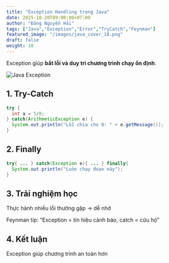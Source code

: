 ```yaml
---
title: "Exception Handling trong Java"
date: 2025-10-20T09:00:00+07:00
author: "Đăng Nguyễn Hải"
tags: ["Java","Exception","Error","TryCatch","Feynman"]
featured_image: "/images/java_cover_18.png"
draft: false
weight: 10
---
```


Exception giúp **bắt lỗi và duy trì chương trình chạy ổn định**.  <!--more-->

![Java Exception](/images/java_exception.png)

## 1. Try-Catch

```java
try {
  int a = 5/0;
} catch(ArithmeticException e) {
  System.out.println("Lỗi chia cho 0: " + e.getMessage());
}

```
## 2. Finally
   
```java
try{ ... } catch(Exception e){ ... } finally{
  System.out.println("Luôn chạy đoạn này");
}

```
## 3. Trải nghiệm học
Thực hành nhiều lỗi thường gặp → dễ nhớ

Feynman tip: “Exception = tín hiệu cảnh báo, catch = cứu hộ”

## 4. Kết luận
Exception giúp chương trình an toàn hơn